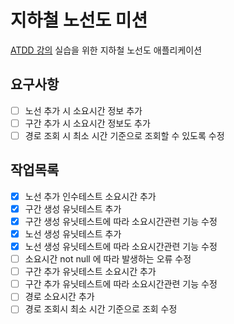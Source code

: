 # 지하철 노선도 미션
[ATDD 강의](https://edu.nextstep.camp/c/R89PYi5H) 실습을 위한 지하철 노선도 애플리케이션

## 요구사항
- [ ] 노선 추가 시 소요시간 정보 추가
- [ ] 구간 추가 시 소요시간 정보도 추가
- [ ] 경로 조회 시 최소 시간 기준으로 조회할 수 있도록 수정

## 작업목록
- [x] 노선 추가 인수테스트 소요시간 추가
- [x] 구간 생성 유닛테스트 추가
- [x] 구간 생성 유닛테스트에 따라 소요시간관련 기능 수정
- [x] 노선 생성 유닛테스트 추가
- [x] 노선 생성 유닛테스트에 따라 소요시간관련 기능 수정
- [ ] 소요시간 not null 에 따라 발생하는 오류 수정
- [ ] 구간 추가 유닛테스트 소요시간 추가
- [ ] 구간 추가 유닛테스트에 따라 소요시간관련 기능 수정
- [ ] 경로 소요시간 추가
- [ ] 경로 조회시 최소 시간 기준으로 조회 수정